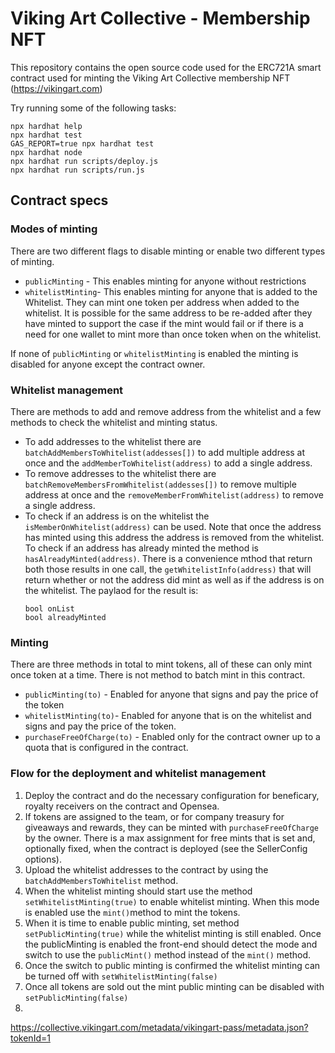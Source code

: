 # Viking Art Collective - Membership NFT

This repository contains the open source code used for the ERC721A smart contract used for 
minting the Viking Art Collective membership NFT (https://vikingart.com)

Try running some of the following tasks:

```shell
npx hardhat help
npx hardhat test
GAS_REPORT=true npx hardhat test
npx hardhat node
npx hardhat run scripts/deploy.js
npx hardhat run scripts/run.js
```

## Contract specs

### Modes of minting

There are two different flags to disable minting or enable two different types of minting.
* `publicMinting` - This enables minting for anyone without restrictions
* `whitelistMinting`- This enables minting for anyone that is added to the Whitelist. They can mint one token per address when added to the whitelist. It is possible for the same address to be re-added after they have minted to support the case if the mint would fail or if there is a need for one wallet to mint more than once token when on the whitelist.

If none of `publicMinting` or `whitelistMinting` is enabled the minting is disabled for anyone except the contract owner.

### Whitelist management

There are methods to add and remove address from the whitelist and a few methods to check the whitelist and minting status.

* To add addresses to the whitelist there are `batchAddMembersToWhitelist(addesses[])` to add multiple address at once and the `addMemberToWhitelist(address)` to add a single address.
* To remove addresses to the whitelist there are `batchRemoveMembersFromWhitelist(addesses[])` to remove multiple address at once and the `removeMemberFromWhitelist(address)` to remove a single address.
* To check if an address is on the whitelist the `isMemberOnWhitelist(address)` can be used. Note that once the address has minted using this address the address is removed from the whitelist. To check if an address has already minted the method is `hasAlreadyMinted(address)`. There is a convenience mthod that return both those results in one call, the `getWhitelistInfo(address)` that will return whether or not the address did mint as well as if the address is on the whitelist. The paylaod for the result is:
  ```
  bool onList
  bool alreadyMinted
  ```

### Minting
There are three methods in total to mint tokens, all of these can only mint once token at a time. There is not method to batch mint in this contract.
* `publicMinting(to)` - Enabled for anyone that signs and pay the price of the token
* `whitelistMinting(to)`- Enabled for anyone that is on the whitelist and signs and pay the price of the token.
* `purchaseFreeOfCharge(to)` - Enabled only for the contract owner up to a quota that is configured in the contract.

### Flow for the deployment and whitelist management

1. Deploy the contract and do the necessary configuration for beneficary, royalty receivers on the contract and Opensea.
1. If tokens are assigned to the team, or for company treasury for giveaways and rewards, they can be minted with `purchaseFreeOfCharge` by the owner. There is a max assignment for free mints that is set and, optionally fixed, when the contract is deployed (see the SellerConfig options).
1. Upload the whitelist addresses to the contract by using the `batchAddMembersToWhitelist` method.
1. When the whitelist minting should start use the method `setWhitelistMinting(true)` to enable whitelist minting. When this mode is enabled use the `mint()`method to mint the tokens.
1. When it is time to enable public minting, set method `setPublicMinting(true)` while the whitelist minting is still enabled. Once the publicMinting is enabled the front-end should detect the mode and switch to use the `publicMint()` method instead of the `mint()` method. 
1. Once the switch to public minting is confirmed the whitelist minting can be turned off with `setWhitelistMinting(false)`
1. Once all tokens are sold out the mint public minting can be disabled with `setPublicMinting(false)`
1. 


https://collective.vikingart.com/metadata/vikingart-pass/metadata.json?tokenId=1